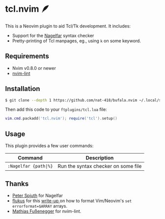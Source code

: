 tcl.nvim 🪶
===========
This is a Neovim plugin to aid Tcl/Tk development. It includes:

* Support for the [Nagelfar](https://nagelfar.sourceforge.net/) syntax checker
* Pretty-printing of Tcl manpages, eg., using `k` on some keyword.

Requirements
------------
* Nvim v0.8.0 or newer
* [nvim-lint](https://github.com/mfussenegger/nvim-lint)

Installation
------------
```sh
$ git clone --depth 1 https://github.com/nat-418/bufala.nvim ~/.local/share/nvim/site/pack/bufala/start/bufala.nvim
```

Then add this code to your `ftplugins/tcl.lua` file:

```lua
vim.cmd.packadd('tcl.nvim'); require('tcl').setup()
```

Usage
-----
This plugin provides a few user commands:

|        Command               |          Description                |
| ---------------------------- | ----------------------------------- |
| `:Nagelfar {path\|%}`        | Run the syntax checker on some file |


Thanks
------
* [Peter Spjuth](https://wiki.tcl-lang.org/page/Peter+Spjuth) for Nagelfar
* [flukus](https://github.com/flukus) for this
[write-up ](https://flukus.github.io/vim-errorformat-demystified.html)
on how to format Vim/Neovim's `set errorformat=$ARRAY` arrays.
* [Mathias Fußenegger](https://zignar.net) for nvim-lint.
